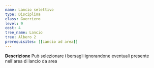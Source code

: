 ```yaml
---
name: Lancio selettivo
type: Disciplina
class: Guerriero
level: 9
cost: 4
tree_name: Lancio
tree: Albero 2
prerequisites: [[Lancio ad area]]
---
```


**Descrizione**
Può selezionare i bersagli ignorandone eventuali presente nell'area di lancio
da area